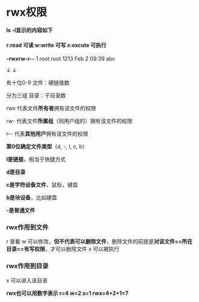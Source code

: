 # rwx权限

**ls -l显示的内容如下**

#### r:read 可读  w:write  可写  x:excute  可执行

**-rwxrw-r--** 	 1   root   root 1213 Feb 2 09:39 abc

  ↓					 ↓

有十位0-9	  文件：硬链接数

分为三组	    目录：子目录数

rwx	代表文件**所有者**拥有该文件的权限

rw-	 代表文件**所属组**（同用户组的）拥有该文件的权限

r--	   代表**其他用户**拥有该文件的权限

**第0位确定文件类型**（d, -, l, c, b）

**l是链接**，相当于快捷方式

**d是目录**

**c是字符设备文件**，鼠标，键盘

**b是块设备**，比如硬盘

**-是普通文件**

### rwx作用到文件

r 查看 w 可以修改，**但不代表可以删除文件**，删除文件的前提是**对该文件==所在目录==有写权限**，才可以删除文件  x 可以被执行

### rwx作用到目录

x 可以进入该目录

**rwx也可以用数字表示  r=4 w=2 x=1  rwx=4+2+1=7**